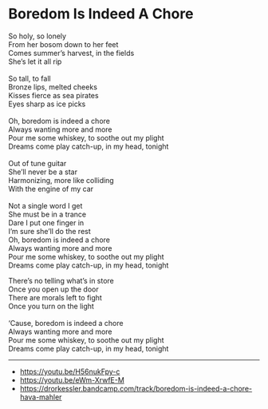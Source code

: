 # Boredom Is Indeed A Chore

So holy, so lonely\
From her bosom down to her feet\
Comes summer’s harvest, in the fields\
She’s let it all rip\
\
So tall, to fall\
Bronze lips, melted cheeks\
Kisses fierce as sea pirates\
Eyes sharp as ice picks\
\
Oh, boredom is indeed a chore\
Always wanting more and more\
Pour me some whiskey, to soothe out my plight\
Dreams come play catch-up, in my head, tonight\
\
Out of tune guitar\
She’ll never be a star\
Harmonizing, more like colliding\
With the engine of my car\
\
Not a single word I get\
She must be in a trance\
Dare I put one finger in\
I’m sure she’ll do the rest
\
Oh, boredom is indeed a chore\
Always wanting more and more\
Pour me some whiskey, to soothe out my plight\
Dreams come play catch-up, in my head, tonight 

There’s no telling what’s in store\
Once you open up the door\
There are morals left to fight\
Once you turn on the light\
\
‘Cause, boredom is indeed a chore\
Always wanting more and more\
Pour me some whiskey, to soothe out my plight\
Dreams come play catch-up, in my head, tonight

---
- https://youtu.be/H56nukFpy-c
- https://youtu.be/eWm-XrwfE-M
- https://drorkessler.bandcamp.com/track/boredom-is-indeed-a-chore-hava-mahler
